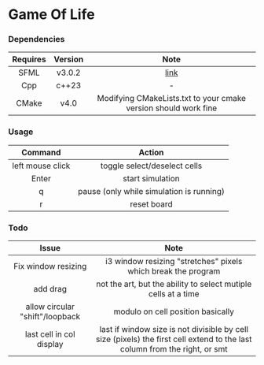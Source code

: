 # Game Of Life

### Dependencies
| Requires | Version | Note |
| :------: | :-----: | :--: |
| SFML | v3.0.2 | [link](https://www.sfml-dev.org/download/ "Link to the SFML website")
| Cpp | c++23 | - |
| CMake | v4.0 | Modifying CMakeLists.txt to your cmake version should work fine |

### Usage

| Command | Action |
| :-----: | :----: |
|left mouse click | toggle select/deselect cells |
| Enter | start simulation | 
| q | pause (only while simulation is running)|
| r | reset board |


### Todo

| Issue | Note |
| :---: | :--: |
| Fix window resizing | i3 window resizing "stretches" pixels which break the program |
| add drag | not the art, but the ability to select mutiple cells at a time |
| allow circular "shift"/loopback | modulo on cell position basically |
| last cell in col display | last if window size is not divisible by cell size (pixels) the first cell extend to the last column from the right, or smt |
